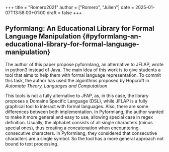 +++
title = "Romero2021"
author = ["Romero", "Julien"]
date = 2025-01-07T13:58:00+01:00
draft = false
+++

## Pyformlang: An Educational Library for Formal Language Manipulation {#pyformlang-an-educational-library-for-formal-language-manipulation}

The author of this paper propose pyformlang, an alternative to JFLAP, wrote in python3
instead of Java. The main idea of this work is to give students a tool that aims
to help them with formal language representation. To commit this task, the
author has used the algorithms proposed by Hopcroft in _Automata Theory,
Languages and Computatiuon_

This tools is not a fully alternative to JFAP, as, in this case, the library
proposes a Domaine Specific Language (DSL), while JFLAP is a fully graphical
tool to interact with formal languages. Also, there are some differences between
both implementation. In Pyformlang, the author wanted to make it more general
and easy to use, allowing special case in regex definition. Usually, the
alphabet consists of all single characters (minus special ones), thus creating a
concatenation when encountering consecutive characters. In Pyformlang, they
considered that consecutive characters are a single symbol. So the tool has a
more general approach not bound to text processing.
